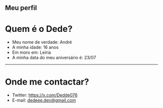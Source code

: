 ## Meu perfil

# Quem é o Dede?

  - Meu nome de verdade: André
  - A minha idade: 16 anos
  - Em moro em: Leiria
  - A minha data do meu aniversário é: 23/07

---

# Onde me contactar?

  - Twitter: https://x.com/Dedde076
  - E-mail: dedeee.dev@gmail.com
